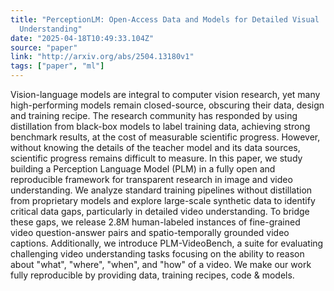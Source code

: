 ```yaml
---
title: "PerceptionLM: Open-Access Data and Models for Detailed Visual
  Understanding"
date: "2025-04-18T10:49:33.104Z"
source: "paper"
link: "http://arxiv.org/abs/2504.13180v1"
tags: ["paper", "ml"]
---
```


Vision-language models are integral to computer vision research, yet many high-performing models remain closed-source, obscuring their data, design and training recipe. The research community has responded by using distillation from black-box models to label training data, achieving strong benchmark results, at the cost of measurable scientific progress. However, without knowing the details of the teacher model and its data sources, scientific progress remains difficult to measure. In this paper, we study building a Perception Language Model (PLM) in a fully open and reproducible framework for transparent research in image and video understanding. We analyze standard training pipelines without distillation from proprietary models and explore large-scale synthetic data to identify critical data gaps, particularly in detailed video understanding. To bridge these gaps, we release 2.8M human-labeled instances of fine-grained video question-answer pairs and spatio-temporally grounded video captions. Additionally, we introduce PLM-VideoBench, a suite for evaluating challenging video understanding tasks focusing on the ability to reason about \"what\", \"where\", \"when\", and \"how\" of a video. We make our work fully reproducible by providing data, training recipes, code & models.
